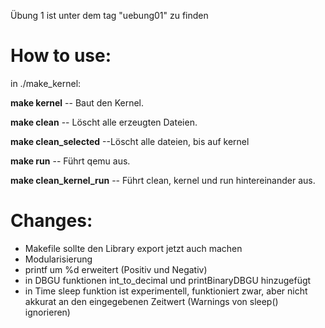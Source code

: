 Übung 1 ist unter dem tag "uebung01" zu finden 

# How to use:
in ./make_kernel:

 **make kernel**	-- Baut den Kernel.

 **make clean**	-- Löscht alle erzeugten Dateien.

 **make clean_selected**   --Löscht alle dateien, bis auf kernel

 **make run**   -- Führt qemu aus.

 **make clean_kernel_run**    -- Führt clean, kernel und run hintereinander aus.

# Changes:
- Makefile sollte den Library export jetzt auch machen
- Modularisierung 
- printf um %d erweitert (Positiv und Negativ)
- in DBGU funktionen int_to_decimal und printBinaryDBGU hinzugefügt
- in Time sleep funktion ist experimentell, funktioniert zwar, aber nicht akkurat an den eingegebenen Zeitwert (Warnings von sleep() ignorieren)
